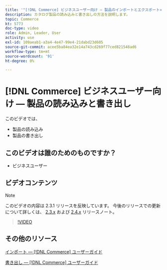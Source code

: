 ```yaml
---
title: '"[!DNL Commerce] ビジネスユーザー向け — 製品のインポートとエクスポート»'
description: カタログ製品の読み込みと書き出しの方法を説明します。
topic: Commerce
kt: 5773
doc-type: video
role: Admin, Leader, User
activity: use
exl-id: 109aeab1-a3a4-4e47-99e4-21dabd23d605
source-git-commit: acee5ba84ea32e14a743cd269f77ced821548ad6
workflow-type: tm+mt
source-wordcount: '91'
ht-degree: 0%

---
```


# [!DNL Commerce] ビジネスユーザー向け — 製品の読み込みと書き出し

このビデオでは、

- 製品の読み込み
- 製品の書き出し

## このビデオは誰のためのものですか？

- ビジネスユーザー

## ビデオコンテンツ

>[!NOTE]
>
>このビデオの内容は 2.3.1 リリースを反映しています。 今後のリリースでの更新について詳しくは、 [ 2.3.x](https://devdocs.magento.com/guides/v2.3/release-notes/bk-release-notes.html) および [2.4.x](https://devdocs.magento.com/guides/v2.4/release-notes/bk-release-notes.html) リリースノート。

>[!VIDEO](https://video.tv.adobe.com/v/35958?quality=12&learn=on)

## その他のリソース

[インポート — [!DNL Commerce] ユーザーガイド](https://docs.magento.com/user-guide/system/data-import.html)

[書き出し — [!DNL Commerce] ユーザーガイド](https://docs.magento.com/user-guide/system/data-export.html)

